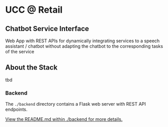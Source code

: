 # UCC @ Retail

## Chatbot Service Interface 

Web App with REST APIs for dynamically integrating services to a speech assistant / chatbot without adapting the chatbot to the corresponding tasks of the service 

## About the Stack

tbd

### Backend

The `./backend` directory contains a Flask web server with REST API endpoints.

[View the README.md within ./backend for more details.](https://github.com/CemAdg/UCC_Chatbot_Service_Interface/tree/Master/backend)

